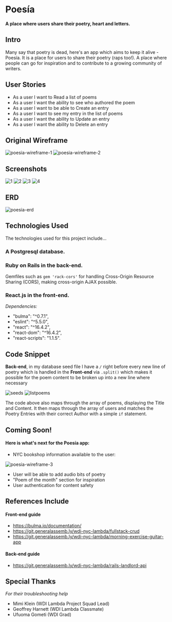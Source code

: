 # Poesía
**A place where users share their poetry, heart and letters.**

## Intro
Many say that poetry is dead, here's an app which aims to keep it alive - Poesía. It is a place for users to share their poetry (raps too!). A place where people can go for inspiration and to contribute to a growing community of writers.

## User Stories
- As a user I want to Read a list of poems
- As a user I want the ability to see who authored the poem
- As a user I want to be able to Create an entry 
- As a user I want to see my entry in the list of poems
- As a user I want the ability to Update an entry
- As a user I want the ability to Delete an entry

## Original Wireframe
![poesia-wireframe-1](https://user-images.githubusercontent.com/39888042/45041563-9fc4d680-b036-11e8-936e-a50266e22559.png)
![poesia-wireframe-2](https://user-images.githubusercontent.com/39888042/45042651-32ff0b80-b039-11e8-89d8-38e6dd849f5b.png)

## Screenshots
![1](https://user-images.githubusercontent.com/39888042/45548593-e8c51980-b7f2-11e8-85a5-5e5fac5ced3d.png)
![2](https://user-images.githubusercontent.com/39888042/45548682-36da1d00-b7f3-11e8-861c-fca567d8ab8f.png)
![3](https://user-images.githubusercontent.com/39888042/45548604-ef539100-b7f2-11e8-8c29-e284f83fa176.png)
![4](https://user-images.githubusercontent.com/39888042/45548609-f5497200-b7f2-11e8-9517-9a1037f9eaec.png)

## ERD
![poesia-erd](https://user-images.githubusercontent.com/39888042/45449606-9a553500-b6a3-11e8-9649-aac5a50e1af5.png)

## Technologies Used
The technologies used for this project include...
### A Postgresql database.
### Ruby on Rails in the back-end.
Gemfiles such as `gem 'rack-cors'` for handling Cross-Origin Resource Sharing (CORS), making cross-origin AJAX possible.
### React.js in the front-end.
*Dependencies:*
- "bulma": "^0.7.1",
- "eslint": "^5.5.0",
- "react": "^16.4.2",
- "react-dom": "^16.4.2",
- "react-scripts": "1.1.5".
    
## Code Snippet
**Back-end**, in my database seed file I have a *`/`* right before every new line of poetry which is handled in the **Front-end** via `.split()` which makes it possible for the poem content to be broken up into a new line where necessary

![seeds](https://user-images.githubusercontent.com/39888042/45551451-034fc080-b7fc-11e8-8312-781947c26f03.png)
![listpoems](https://user-images.githubusercontent.com/39888042/45551447-00ed6680-b7fc-11e8-9fd1-8b1078c8126a.png)

The code above also maps through the array of poems, displaying the Title and Content. It then maps through the array of users and matches the Poetry Entries with their correct Author with a simple `if` statement.

## Coming Soon!
#### Here is what's next for the Poesía app:
- NYC bookshop information available to the user:

![poesia-wireframe-3](https://user-images.githubusercontent.com/39888042/45043840-5081a480-b03c-11e8-8ffc-f2d7251127dc.png)

- User will be able to add audio bits of poetry
- "Poem of the month" section for inspiration
- User authentication for content safety

## References Include
#### Front-end guide
- https://bulma.io/documentation/
- https://git.generalassemb.ly/wdi-nyc-lambda/fullstack-crud
- https://git.generalassemb.ly/wdi-nyc-lambda/morning-exercise-guitar-app
#### Back-end guide
- https://git.generalassemb.ly/wdi-nyc-lambda/rails-landlord-api 

## Special Thanks
*For their troubleshooting help*
- Mimi Klein (WDI Lambda Project Squad Lead)
- Geoffrey Harnett (WDI Lambda Classmate)
- Ufuoma Gometi (WDI Grad)
